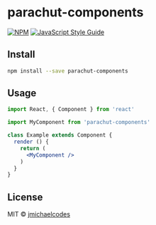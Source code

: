 # parachut-components

> 

[![NPM](https://img.shields.io/npm/v/parachut-components.svg)](https://www.npmjs.com/package/parachut-components) [![JavaScript Style Guide](https://img.shields.io/badge/code_style-standard-brightgreen.svg)](https://standardjs.com)

## Install

```bash
npm install --save parachut-components
```

## Usage

```jsx
import React, { Component } from 'react'

import MyComponent from 'parachut-components'

class Example extends Component {
  render () {
    return (
      <MyComponent />
    )
  }
}
```

## License

MIT © [jmichaelcodes](https://github.com/jmichaelcodes)

